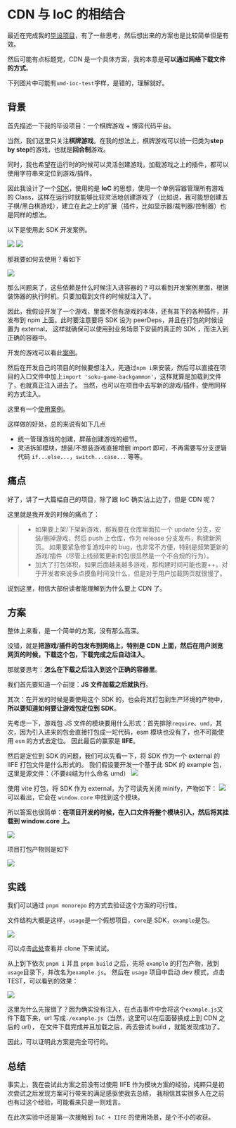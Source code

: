 # CDN 与 IoC 的相结合

最近在完成我的[毕设项目](https://github.com/Board-Game-Bot)，有了一些思考，然后想出来的方案也是比较简单但是有效。

然后可能有点标题党，CDN 是一个具体方案，我的本意是**可以通过网络下载文件的方式**。

下列图片中可能有`umd-ioc-test`字样，是错的，理解就好。

## 背景

首先描述一下我的毕设项目：一个棋牌游戏 + 博弈代码平台。

当然，我们这里只关注**棋牌游戏**。在我的想法上，棋牌游戏可以统一归类为**step by step**的游戏，也就是**回合制**游戏。

同时，我也希望在运行时的时候可以灵活创建游戏，加载游戏之上的插件，都可以使用字符串来定位到游戏/插件。

因此我设计了一个[SDK](https://github.com/Board-Game-Bot/soku-games)，使用的是
**IoC** 的思想，使用一个单例容器管理所有游戏的 Class，这样在运行时就能够比较灵活地创建游戏了（比如说，我可能想创建五子棋/黑白棋游戏），建立在此之上的扩展（插件，比如显示器/裁判器/控制器）也是同样的想法。

以下是使用此 SDK 开发案例。

![](./assets/example1.png)
![](./assets/example2.png)

那我要如何去使用？看如下

![](./assets/example.png)

那么问题来了，这些依赖是什么时候注入进容器的？可以看到开发案例里面，根据装饰器的执行时机，只要加载到文件的时候就注入了。

因此，我假设开发了一个游戏，里面不但有游戏的本体，还有其下的各种插件，并发布到 npm 上面。此时要注意要将 SDK 设为 peerDeps，并且在打包的时候设置为 external，
这样就确保可以使用到业务场景下安装的真正的 SDK ，而注入到正确的容器中。

开发的游戏可以看此[案例](https://github.com/SokuRitszZ/soku-game-backgammon)。

然后在开发自己的项目的时候要想注入，先通过`npm i`来安装，然后可以直接在项目的入口文件中加上`import 'soku-game-backgammon'`，这样就算是加载到文件了，也就真正注入进去了。
当然，也可以在项目中去写新的游戏/插件，使用同样的方式注入。

这里有一个[使用案例](https://github.com/Board-Game-Bot/backend-nest/blob/release/bobdylan/src/soku-games.ts)。

这样做的好处，总的来说有如下几点

- 统一管理游戏的创建，屏蔽创建游戏的细节。
- 灵活拆卸模块，想装/不想装游戏直接增删 import 即可，不再需要写分支逻辑代码 `if...else...`，`switch...case...` 等等。

## 痛点

好了，讲了一大篇幅自己的项目，除了跟 IoC 确实沾上边了，但是 CDN 呢？

这里就是我开发的时候的痛点了：

> - 如果要上架/下架新游戏，那我要在仓库里面拉一个 update 分支，安装/删掉游戏，然后 push 上仓库，作为 release 分支发布，构建新网页。
> 如果要紧急修复游戏中的 bug，也非常不方便，特别是频繁更新的游戏/插件（尽管上线频繁更新的包很显然是一个不合规的行为）。
> - 加大了打包体积，如果后面越来越多游戏，那构建时间可能也要++，对于开发者来说多点摸鱼时间没什么，但是对于用户加载网页就很慢了。

说到这里，相信大部份读者能理解到为什么要上 CDN 了。

## 方案

整体上来看，是一个简单的方案，没有那么高深。

没错，就是**把游戏/插件的包发布到网络上，特别是 CDN 上面，然后在用户浏览网页的时候，下载这个包，下载完成之后自动注入**。

那就要思考：**怎么在下载之后注入到这个正确的容器里**。

我们首先要知道一个前提：**JS 文件加载之后就执行**。

其次：在开发的时候是要使用这个 SDK 的，也会将其打包到生产环境的产物中，**所以要知道如何要让游戏包定位到 SDK**。

先考虑一下，游戏包 JS 文件的模块要用什么形式：首先排除`require`、`umd`，其次，因为引入进来的包会直接打包成一坨代码，esm 模块也没有了，也不可能使用 `esm` 的方式去定位。
因此最后的赢家是 **IIFE**。

然后是定位到 SDK 的问题，我们可以先看一下，将 SDK 作为一个 external 的 IIFE 打包文件是什么形式的。
我们假设要开发一个基于此 SDK 的 example 包，
这里是源文件：（不要纠结为什么命名 umd）
![](./assets/ioc-source.png)

使用 vite 打包，将 SDK 作为 external，为了可读先关闭 minify，产物如下：
![](./assets/ioc-bundler.png)
可以看出，它会在 `window.core` 中找到这个模块。

所以答案也很简单：**在项目开发的时候，在入口文件将整个模块引入，然后将其挂载到 window.core 上。**

![](./assets/mount-core.png)

项目打包产物则是如下

![](./assets/project-bundler.png)

## 实践

我们可以通过 `pnpm monorepo` 的方式去验证这个方案的可行性。

文件结构大概是这样，`usage`是一个假想项目，`core`是 SDK，`example`是包。

![](./assets/folder.png)

可以点击[此处](https://github.com/SokuRitszZ/iife-ioc-test)查看并 clone 下来试试。

从上到下依次 `pnpm i` 并且 `pnpm build` 之后，先将 `example` 的打包产物，放到`usage`目录下，并改名为`example.js`。
然后在 `usage` 项目中启动 dev 模式，点击TEST，可以看到的效果：

![](./assets/result.png)

这里为什么先报错了？因为确实没有注入，在点击事件中会将这个`example.js`文件下载下来，url 写成`./example.js`（当然，这里可以在后面替换成上到 CDN 之后的 url），
在文件下载完成并且加载之后，再去尝试 build ，就能发现成功了。

因此，可以证明此方案是完全可行的。

## 总结

事实上，我在尝试此方案之前没有过使用 IIFE 作为模块方案的经验，纯粹只是初次尝试之后发现方案可行带来的满足感驱使我去总结，
我相信其实很多人在之前也有过这个经验，可能看来只是一则戏言。

在此次实验中还是第一次接触到 `IoC + IIFE` 的使用场景，是个不小的收获。